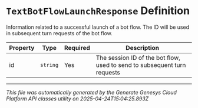 # `TextBotFlowLaunchResponse` Definition

Information related to a successful launch of a bot flow. The ID will be used in subsequent turn requests of the bot flow.

| Property | Type | Required | Description |
|----------|------|----------|-------------|
| id | `string` | Yes | The session ID of the bot flow, used to send to subsequent turn requests |

---

*This file was automatically generated by the Generate Genesys Cloud Platform API classes utility on 2025-04-24T15:04:25.893Z*